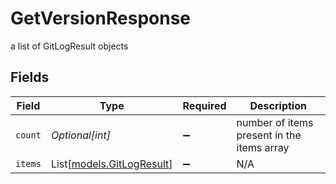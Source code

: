 # GetVersionResponse

a list of GitLogResult objects


## Fields

| Field                                                  | Type                                                   | Required                                               | Description                                            |
| ------------------------------------------------------ | ------------------------------------------------------ | ------------------------------------------------------ | ------------------------------------------------------ |
| `count`                                                | *Optional[int]*                                        | :heavy_minus_sign:                                     | number of items present in the items array             |
| `items`                                                | List[[models.GitLogResult](../models/gitlogresult.md)] | :heavy_minus_sign:                                     | N/A                                                    |